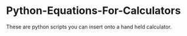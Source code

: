 # Python-Equations-For-Calculators
These are python scripts you can insert onto a hand held calculator.
